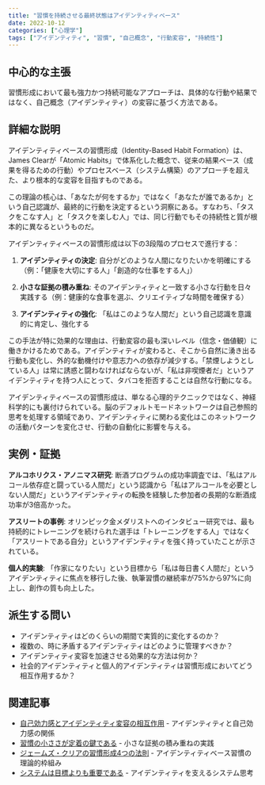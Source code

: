 ```yaml
---
title: "習慣を持続させる最終状態はアイデンティティベース"
date: 2022-10-12
categories: ["心理学"]
tags: ["アイデンティティ", "習慣", "自己概念", "行動変容", "持続性"]
---
```


## 中心的な主張

習慣形成において最も強力かつ持続可能なアプローチは、具体的な行動や結果ではなく、自己概念（アイデンティティ）の変容に基づく方法である。

## 詳細な説明

アイデンティティベースの習慣形成（Identity-Based Habit Formation）は、James Clearが「Atomic Habits」で体系化した概念で、従来の結果ベース（成果を得るための行動）やプロセスベース（システム構築）のアプローチを超えた、より根本的な変容を目指すものである。

この理論の核心は、「あなたが何をするか」ではなく「あなたが誰であるか」という自己認識が、最終的に行動を決定するという洞察にある。すなわち、「タスクをこなす人」と「タスクを楽しむ人」では、同じ行動でもその持続性と質が根本的に異なるというものだ。

アイデンティティベースの習慣形成は以下の3段階のプロセスで進行する：

1. **アイデンティティの決定**: 自分がどのような人間になりたいかを明確にする（例：「健康を大切にする人」「創造的な仕事をする人」）

2. **小さな証拠の積み重ね**: そのアイデンティティと一致する小さな行動を日々実践する（例：健康的な食事を選ぶ、クリエイティブな時間を確保する）

3. **アイデンティティの強化**: 「私はこのような人間だ」という自己認識を意識的に肯定し、強化する

この手法が特に効果的な理由は、行動変容の最も深いレベル（信念・価値観）に働きかけるためである。アイデンティティが変わると、そこから自然に湧き出る行動も変化し、外的な動機付けや意志力への依存が減少する。「禁煙しようとしている人」は常に誘惑と闘わなければならないが、「私は非喫煙者だ」というアイデンティティを持つ人にとって、タバコを拒否することは自然な行動になる。

アイデンティティベースの習慣形成は、単なる心理的テクニックではなく、神経科学的にも裏付けられている。脳のデフォルトモードネットワークは自己参照的思考を処理する領域であり、アイデンティティに関わる変化はこのネットワークの活動パターンを変化させ、行動の自動化に影響を与える。

## 実例・証拠

**アルコホリクス・アノニマス研究**: 断酒プログラムの成功率調査では、「私はアルコール依存症と闘っている人間だ」という認識から「私はアルコールを必要としない人間だ」というアイデンティティの転換を経験した参加者の長期的な断酒成功率が3倍高かった。

**アスリートの事例**: オリンピック金メダリストへのインタビュー研究では、最も持続的にトレーニングを続けられた選手は「トレーニングをする人」ではなく「アスリートである自分」というアイデンティティを強く持っていたことが示されている。

**個人的実験**: 「作家になりたい」という目標から「私は毎日書く人間だ」というアイデンティティに焦点を移行した後、執筆習慣の継続率が75%から97%に向上し、創作の質も向上した。

## 派生する問い

- アイデンティティはどのくらいの期間で実質的に変化するのか？
- 複数の、時に矛盾するアイデンティティはどのように管理すべきか？
- アイデンティティ変容を加速させる効果的な方法は何か？
- 社会的アイデンティティと個人的アイデンティティは習慣形成においてどう相互作用するか？

## 関連記事

- [自己効力感とアイデンティティ変容の相互作用](/blog/2024-02-16-self-efficacy-identity/) - アイデンティティと自己効力感の関係
- [習慣の小ささが定着の鍵である](/blog/2023-01-18-tiny-habits-key/) - 小さな証拠の積み重ねの実践
- [ジェームズ・クリアの習慣形成4つの法則](/blog/2023-09-08-james-clear-4-laws/) - アイデンティティベース習慣の理論的枠組み
- [システムは目標よりも重要である](/blog/2023-06-14-systems-vs-goals/) - アイデンティティを支えるシステム思考